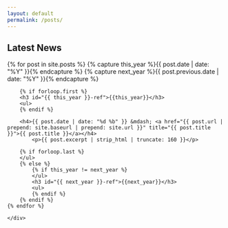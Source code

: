 ```yaml
---
layout: default
permalink: /posts/
---
```

## Latest News
<div class="container">
    <div class="row">
    {% for post in site.posts  %}
        {% capture this_year %}{{ post.date | date: "%Y" }}{% endcapture %}
        {% capture next_year %}{{ post.previous.date | date: "%Y" }}{% endcapture %}

        {% if forloop.first %}
        <h3 id="{{ this_year }}-ref">{{this_year}}</h3>
        <ul>
        {% endif %}

        <h4>{{ post.date | date: "%d %b" }} &mdash; <a href="{{ post.url | prepend: site.baseurl | prepend: site.url }}" title="{{ post.title }}">{{ post.title }}</a></h4>
            <p>{{ post.excerpt | strip_html | truncate: 160 }}</p>

        {% if forloop.last %}
        </ul>
        {% else %}
            {% if this_year != next_year %}
            </ul>
            <h3 id="{{ next_year }}-ref">{{next_year}}</h3>
            <ul>
            {% endif %}
        {% endif %}
    {% endfor %}

    </div>
</div>
